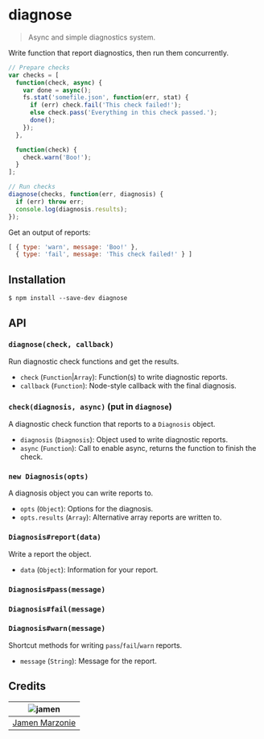 # diagnose
> Async and simple diagnostics system.

Write function that report diagnostics, then run them concurrently.
```javascript
// Prepare checks
var checks = [
  function(check, async) {
    var done = async();
    fs.stat('somefile.json', function(err, stat) {
      if (err) check.fail('This check failed!');
      else check.pass('Everything in this check passed.');
      done();
    });
  },

  function(check) {
    check.warn('Boo!');
  }
];

// Run checks
diagnose(checks, function(err, diagnosis) {
  if (err) throw err;
  console.log(diagnosis.results);
});
```
Get an output of reports:
```javascript
[ { type: 'warn', message: 'Boo!' },
  { type: 'fail', message: 'This check failed!' } ]
```

## Installation
```shell
$ npm install --save-dev diagnose
```

## API
### `diagnose(check, callback)`
Run diagnostic check functions and get the results.
 - `check` (`Function`|`Array`): Function(s) to write diagnostic reports.
 - `callback` (`Function`): Node-style callback with the final diagnosis.

### `check(diagnosis, async)` (put in `diagnose`)
A diagnostic check function that reports to a `Diagnosis` object.
 - `diagnosis` (`Diagnosis`): Object used to write diagnostic reports.
 - `async` (`Function`): Call to enable async, returns the function to finish the check.

### `new Diagnosis(opts)`
A diagnosis object you can write reports to.
 - `opts` (`Object`): Options for the diagnosis.
 - `opts.results` (`Array`): Alternative array reports are written to.

### `Diagnosis#report(data)`
Write a report the object.
 - `data` (`Object`): Information for your report.

### `Diagnosis#pass(message)`
### `Diagnosis#fail(message)`
### `Diagnosis#warn(message)`
Shortcut methods for writing `pass`/`fail`/`warn` reports.
 - `message` (`String`): Message for the report. 

## Credits
| ![jamen][avatar] |
|:---:|
| [Jamen Marzonie][github] |

[avatar]: https://avatars.githubusercontent.com/u/6251703?v=3&s=125
[github]: https://github.com/jamen
